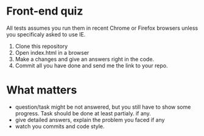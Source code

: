 # Front-end quiz

All tests assumes you run them in recent Chrome or Firefox browsers unless you specificaly asked to use IE.

1. Clone this repository
2. Open index.html in a browser
3. Make a changes and give an answers right in the code.
4. Commit all you have done and send me the link to your repo.

# What matters
- question/task might be not answered, but you still have to show some progress. Task should be done at least partialy. if any.
- give detailed answers, explain the problem you faced if any
- watch you commits and code style.